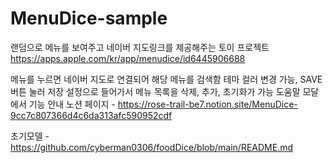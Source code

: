 # MenuDice-sample

랜덤으로 메뉴를 보여주고 네이버 지도링크를 제공해주는 토이 프로젝트 https://apps.apple.com/kr/app/menudice/id6445906688

메뉴를 누르면 네이버 지도로 연결되어 해당 메뉴를 검색함
테마 컬러 변경 가능, SAVE버튼 눌러 저장
설정으로 들어가서 메뉴 목록을 삭제, 추가, 초기화가 가능
도움말 모달에서 기능 안내
노션 페이지 - https://rose-trail-be7.notion.site/MenuDice-9cc7c807366d4c6da313afc590952cdf

초기모델 - https://github.com/cyberman0306/foodDice/blob/main/README.md

